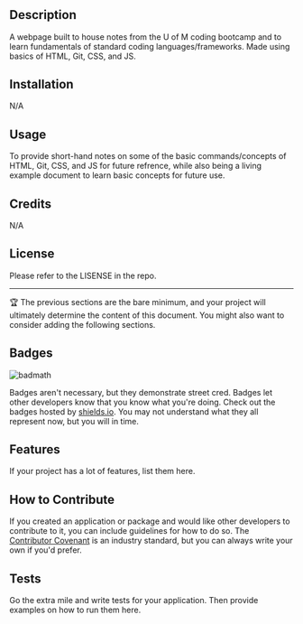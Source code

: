 # <Your-Project-Title>

## Description

A webpage built to house notes from the U of M coding bootcamp and to learn fundamentals of standard coding languages/frameworks.  Made using basics of HTML, Git, CSS, and JS.


## Installation

N/A

## Usage

To provide short-hand notes on some of the basic commands/concepts of HTML, Git, CSS, and JS for future refrence, while also being a living example document to learn basic concepts for future use.

## Credits

N/A

## License

Please refer to the LISENSE in the repo.

---

🏆 The previous sections are the bare minimum, and your project will ultimately determine the content of this document. You might also want to consider adding the following sections.

## Badges

![badmath](https://img.shields.io/github/languages/top/nielsenjared/badmath)

Badges aren't necessary, but they demonstrate street cred. Badges let other developers know that you know what you're doing. Check out the badges hosted by [shields.io](https://shields.io/). You may not understand what they all represent now, but you will in time.

## Features

If your project has a lot of features, list them here.

## How to Contribute

If you created an application or package and would like other developers to contribute to it, you can include guidelines for how to do so. The [Contributor Covenant](https://www.contributor-covenant.org/) is an industry standard, but you can always write your own if you'd prefer.

## Tests

Go the extra mile and write tests for your application. Then provide examples on how to run them here.